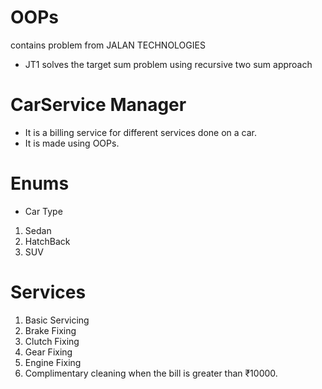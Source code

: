 # OOPs
contains problem from JALAN TECHNOLOGIES

* JT1 solves the target sum problem using recursive two sum approach

# CarService Manager
* It is a billing service for different services done on a car.
* It is made using OOPs.

# Enums
* Car Type
1. Sedan
2. HatchBack
3. SUV

# Services
1. Basic Servicing
2. Brake Fixing
3. Clutch Fixing
4. Gear Fixing
5. Engine Fixing
6. Complimentary cleaning when the bill is greater than ₹10000.




